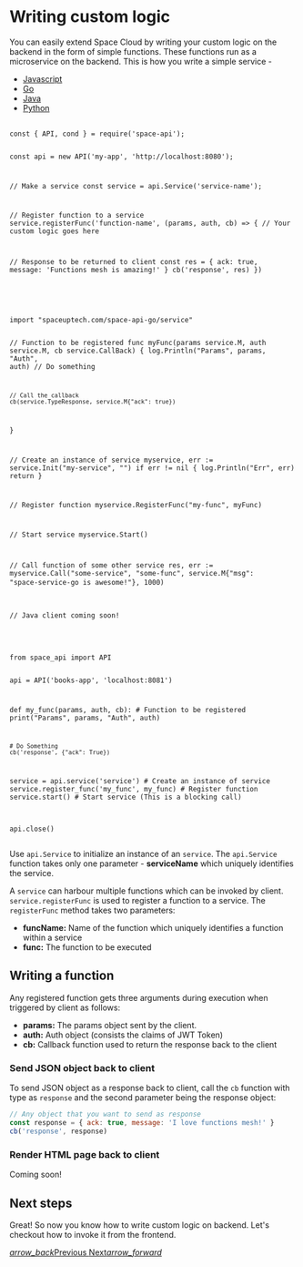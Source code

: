 # Writing custom logic

You can easily extend Space Cloud by writing your custom logic on the backend in the form of simple functions. These functions run as a microservice on the backend. This is how you write a simple service -

 <div class="row tabs-wrapper">
  <div class="col s12" style="padding:0">
    <ul class="tabs">
      <li class="tab col s2"><a class="active" href="#service-js">Javascript</a></li>
      <li class="tab col s2"><a href="#service-go">Go</a></li>
      <li class="tab col s2"><a href="#service-java">Java</a></li>
      <li class="tab col s2"><a href="#service-python">Python</a></li>
    </ul>
  </div>
  <div id="service-js" class="col s12" style="padding:0">
    <pre>
      <code>
const { API, cond } = require('space-api');

const api = new API('my-app', 'http://localhost:8080');

// Make a service
const service = api.Service('service-name');

// Register function to a service
service.registerFunc('function-name', (params, auth, cb) => {
  // Your custom logic goes here

  // Response to be returned to client
  const res = { ack: true, message: 'Functions mesh is amazing!' }
  cb('response', res)
})      
      </code>
    </pre>
  </div>
  <div id="service-go" class="col s12" style="padding:0">
    <pre>
      <code>
import "spaceuptech.com/space-api-go/service"

// Function to be registered
func myFunc(params service.M, auth service.M, cb service.CallBack) {
    log.Println("Params", params, "Auth", auth)
    // Do something

    // Call the callback
    cb(service.TypeResponse, service.M{"ack": true})
}

// Create an instance of service
myservice, err := service.Init("my-service", "")
if err != nil {
    log.Println("Err", err)
    return
}

// Register function
myservice.RegisterFunc("my-func", myFunc)

// Start service
myservice.Start()

// Call function of some other service
res, err := myservice.Call("some-service", "some-func", service.M{"msg": "space-service-go is awesome!"}, 1000)
      </code>
    </pre>
  </div>
  <div id="service-java" class="col s12" style="padding:0">
    <pre>
      <code class="java">
// Java client coming soon!      
      </code>
    </pre>
  </div>
 <div id="service-python" class="col s12" style="padding:0">
    <pre>
      <code class="python">
from space_api import API

api = API('books-app', 'localhost:8081')


def my_func(params, auth, cb):  # Function to be registered
    print("Params", params, "Auth", auth)

    # Do Something
    cb('response', {"ack": True})


service = api.service('service')  # Create an instance of service
service.register_func('my_func', my_func)  # Register function
service.start()  # Start service (This is a blocking call)

api.close()
      </code>
    </pre>
  </div>
</div>

Use `api.Service` to initialize an instance of an `service`. The `api.Service` function takes only one parameter - **serviceName** which uniquely identifies the service. 

A `service` can harbour multiple functions which can be invoked by client. `service.registerFunc` is used to register a function to a service. The `registerFunc` method takes two parameters:
- **funcName:** Name of the function which uniquely identifies a function within a service
- **func:** The function to be executed

## Writing a function

Any registered function gets three arguments during execution when triggered by client as follows:   

- **params:** The params object sent by the client.
- **auth:** Auth object (consists the claims of JWT Token)
- **cb:** Callback function used to return the response back to the client

### Send JSON object back to client
To send JSON object as a response back to client, call the `cb` function with type as `response` and the second parameter being the response object: 
```js
// Any object that you want to send as response
const response = { ack: true, message: 'I love functions mesh!' } 
cb('response', response)
```

### Render HTML page back to client
Coming soon!

## Next steps

Great! So now you know how to write custom logic on backend. Let's checkout how to invoke it from the frontend.

<div class="btns-wrapper">
  <a href="/docs/functions/overview" class="waves-effect waves-light btn primary-btn-border btn-small">
    <i class="material-icons btn-with-icon">arrow_back</i>Previous
  </a>
  <a href="/docs/functions/client" class="waves-effect waves-light btn primary-btn-fill btn-small">
    Next<i class="material-icons btn-with-icon">arrow_forward</i>
  </a>
</div> 